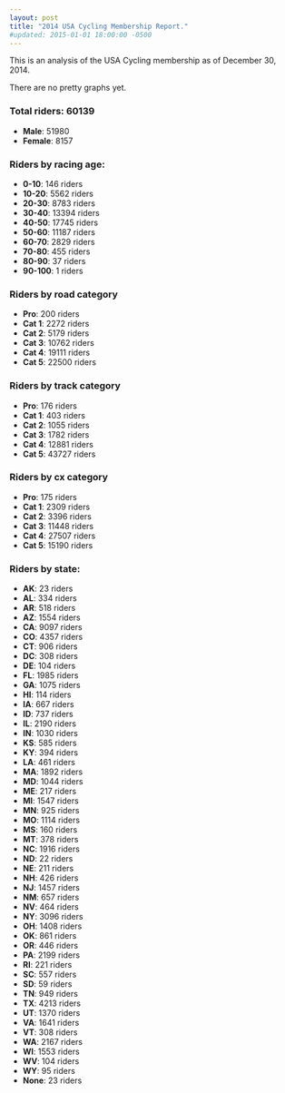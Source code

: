 ```yaml
---
layout: post
title: "2014 USA Cycling Membership Report."
#updated: 2015-01-01 18:00:00 -0500
---
```


This is an analysis of the USA Cycling membership as of December 30, 2014.

There are no pretty graphs yet.

### Total riders: 60139
 * **Male**: 51980
 * **Female**: 8157

### Riders by racing age:
 * **0-10**: 146 riders
 * **10-20**: 5562 riders
 * **20-30**: 8783 riders
 * **30-40**: 13394 riders
 * **40-50**: 17745 riders
 * **50-60**: 11187 riders
 * **60-70**: 2829 riders
 * **70-80**: 455 riders
 * **80-90**: 37 riders
 * **90-100**: 1 riders

### Riders by road category

 * **Pro**: 200 riders
 * **Cat 1**: 2272 riders
 * **Cat 2**: 5179 riders
 * **Cat 3**: 10762 riders
 * **Cat 4**: 19111 riders
 * **Cat 5**: 22500 riders

### Riders by track category

 * **Pro**: 176 riders
 * **Cat 1**: 403 riders
 * **Cat 2**: 1055 riders
 * **Cat 3**: 1782 riders
 * **Cat 4**: 12881 riders
 * **Cat 5**: 43727 riders

### Riders by cx category

 * **Pro**: 175 riders
 * **Cat 1**: 2309 riders
 * **Cat 2**: 3396 riders
 * **Cat 3**: 11448 riders
 * **Cat 4**: 27507 riders
 * **Cat 5**: 15190 riders

### Riders by state:
 * **AK**: 23 riders
 * **AL**: 334 riders
 * **AR**: 518 riders
 * **AZ**: 1554 riders
 * **CA**: 9097 riders
 * **CO**: 4357 riders
 * **CT**: 906 riders
 * **DC**: 308 riders
 * **DE**: 104 riders
 * **FL**: 1985 riders
 * **GA**: 1075 riders
 * **HI**: 114 riders
 * **IA**: 667 riders
 * **ID**: 737 riders
 * **IL**: 2190 riders
 * **IN**: 1030 riders
 * **KS**: 585 riders
 * **KY**: 394 riders
 * **LA**: 461 riders
 * **MA**: 1892 riders
 * **MD**: 1044 riders
 * **ME**: 217 riders
 * **MI**: 1547 riders
 * **MN**: 925 riders
 * **MO**: 1114 riders
 * **MS**: 160 riders
 * **MT**: 378 riders
 * **NC**: 1916 riders
 * **ND**: 22 riders
 * **NE**: 211 riders
 * **NH**: 426 riders
 * **NJ**: 1457 riders
 * **NM**: 657 riders
 * **NV**: 464 riders
 * **NY**: 3096 riders
 * **OH**: 1408 riders
 * **OK**: 861 riders
 * **OR**: 446 riders
 * **PA**: 2199 riders
 * **RI**: 221 riders
 * **SC**: 557 riders
 * **SD**: 59 riders
 * **TN**: 949 riders
 * **TX**: 4213 riders
 * **UT**: 1370 riders
 * **VA**: 1641 riders
 * **VT**: 308 riders
 * **WA**: 2167 riders
 * **WI**: 1553 riders
 * **WV**: 104 riders
 * **WY**: 95 riders
 * **None**: 23 riders
